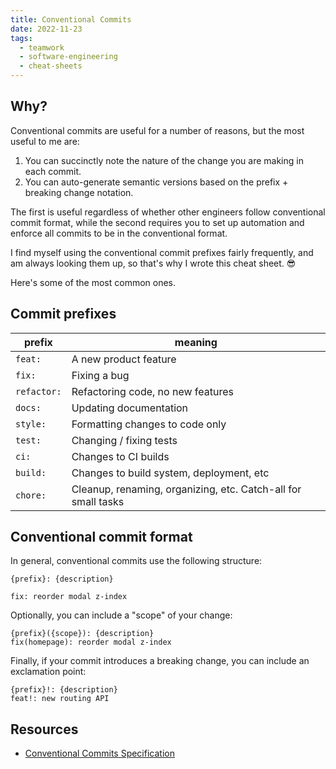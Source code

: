 ```yaml
---
title: Conventional Commits
date: 2022-11-23
tags:
  - teamwork
  - software-engineering
  - cheat-sheets
---
```


## Why?

Conventional commits are useful for a number of reasons, but the most useful to me are:

1. You can succinctly note the nature of the change you are making in each commit.
2. You can auto-generate semantic versions based on the prefix + breaking change notation.

The first is useful regardless of whether other engineers follow conventional commit format, while the second requires you to set up automation and enforce all commits to be in the conventional format.

I find myself using the conventional commit prefixes fairly frequently, and am always looking them up, so that's why I wrote this cheat sheet. 😎

Here's some of the most common ones.

## Commit prefixes

| prefix      | meaning                                                       |
| ----------- | ------------------------------------------------------------- |
| `feat:`     | A new product feature                                         |
| `fix:`      | Fixing a bug                                                  |
| `refactor:` | Refactoring code, no new features                             |
| `docs:`     | Updating documentation                                        |
| `style:`    | Formatting changes to code only                               |
| `test:`     | Changing / fixing tests                                       |
| `ci:`       | Changes to CI builds                                          |
| `build:`    | Changes to build system, deployment, etc                      |
| `chore:`    | Cleanup, renaming, organizing, etc. Catch-all for small tasks |

## Conventional commit format

In general, conventional commits use the following structure:

```
{prefix}: {description}

fix: reorder modal z-index
```

Optionally, you can include a "scope" of your change:

```
{prefix}({scope}): {description}
fix(homepage): reorder modal z-index
```

Finally, if your commit introduces a breaking change, you can include an exclamation point:

```
{prefix}!: {description}
feat!: new routing API
```

## Resources

- [Conventional Commits Specification](https://www.conventionalcommits.org/en/v1.0.0/#specification)
